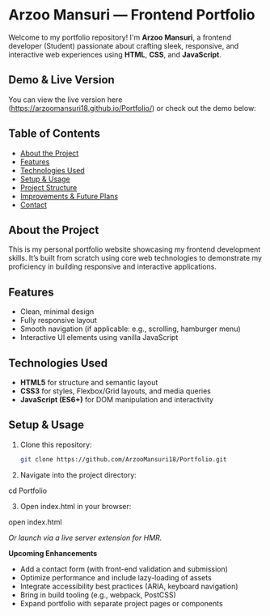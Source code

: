 # Arzoo Mansuri — Frontend Portfolio

Welcome to my portfolio repository! I'm **Arzoo Mansuri**, a frontend developer (Student) passionate about crafting sleek, responsive, and interactive web experiences using **HTML**, **CSS**, and **JavaScript**.

##  Demo & Live Version 
You can view the live version here (https://arzoomansuri18.github.io/Portfolio/) or check out the demo below:  

##  Table of Contents
- [About the Project](#about-the-project)  
- [Features](#features)  
- [Technologies Used](#technologies-used)  
- [Setup & Usage](#setup--usage)  
- [Project Structure](#project-structure)  
- [Improvements & Future Plans](#improvements--future-plans)  
- [Contact](#contact)

##  About the Project
This is my personal portfolio website showcasing my frontend development skills. It’s built from scratch using core web technologies to demonstrate my proficiency in building responsive and interactive applications.

##  Features
- Clean, minimal design  
- Fully responsive layout  
- Smooth navigation (if applicable: e.g., scrolling, hamburger menu)  
- Interactive UI elements using vanilla JavaScript

##  Technologies Used
- **HTML5** for structure and semantic layout  
- **CSS3** for styles, Flexbox/Grid layouts, and media queries  
- **JavaScript (ES6+)** for DOM manipulation and interactivity  

##  Setup & Usage

1. Clone this repository:
   ```bash
   git clone https://github.com/ArzooMansuri18/Portfolio.git

   
2. Navigate into the project directory:

cd Portfolio


3. Open index.html in your browser:

open index.html

<em>Or launch via a live server extension for HMR.</em>

**Upcoming Enhancements**

<ul>
<li>Add a contact form (with front-end validation and submission)</li>

 <li>Optimize performance and include lazy-loading of assets</li>

 <li>Integrate accessibility best practices (ARIA, keyboard navigation)</li>

<li>Bring in build tooling (e.g., webpack, PostCSS)</li>

 <li>Expand portfolio with separate project pages or components</li>
 </ul>

